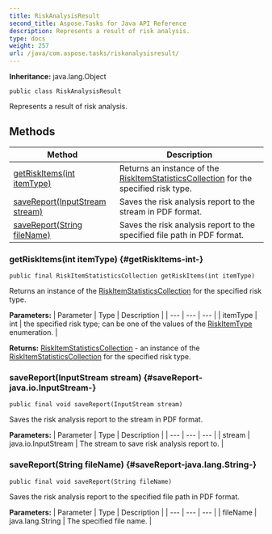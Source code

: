 ```yaml
---
title: RiskAnalysisResult
second_title: Aspose.Tasks for Java API Reference
description: Represents a result of risk analysis.
type: docs
weight: 257
url: /java/com.aspose.tasks/riskanalysisresult/
---
```


**Inheritance:**
java.lang.Object
```
public class RiskAnalysisResult
```

Represents a result of risk analysis.
## Methods

| Method | Description |
| --- | --- |
| [getRiskItems(int itemType)](#getRiskItems-int-) | Returns an instance of the [RiskItemStatisticsCollection](../../com.aspose.tasks/riskitemstatisticscollection) for the specified risk type. |
| [saveReport(InputStream stream)](#saveReport-java.io.InputStream-) | Saves the risk analysis report to the stream in PDF format. |
| [saveReport(String fileName)](#saveReport-java.lang.String-) | Saves the risk analysis report to the specified file path in PDF format. |
### getRiskItems(int itemType) {#getRiskItems-int-}
```
public final RiskItemStatisticsCollection getRiskItems(int itemType)
```


Returns an instance of the [RiskItemStatisticsCollection](../../com.aspose.tasks/riskitemstatisticscollection) for the specified risk type.

**Parameters:**
| Parameter | Type | Description |
| --- | --- | --- |
| itemType | int | the specified risk type; can be one of the values of the [RiskItemType](../../com.aspose.tasks/riskitemtype) enumeration. |

**Returns:**
[RiskItemStatisticsCollection](../../com.aspose.tasks/riskitemstatisticscollection) - an instance of the [RiskItemStatisticsCollection](../../com.aspose.tasks/riskitemstatisticscollection) for the specified risk type.
### saveReport(InputStream stream) {#saveReport-java.io.InputStream-}
```
public final void saveReport(InputStream stream)
```


Saves the risk analysis report to the stream in PDF format.

**Parameters:**
| Parameter | Type | Description |
| --- | --- | --- |
| stream | java.io.InputStream | The stream to save risk analysis report to. |

### saveReport(String fileName) {#saveReport-java.lang.String-}
```
public final void saveReport(String fileName)
```


Saves the risk analysis report to the specified file path in PDF format.

**Parameters:**
| Parameter | Type | Description |
| --- | --- | --- |
| fileName | java.lang.String | The specified file name. |

